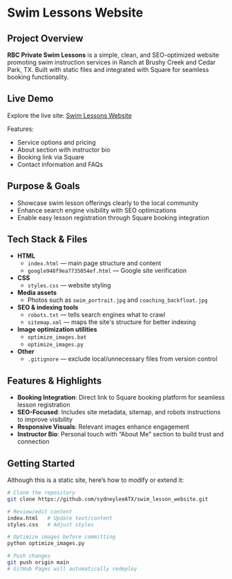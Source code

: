 # Swim Lessons Website

## Project Overview
**RBC Private Swim Lessons** is a simple, clean, and SEO-optimized website promoting swim instruction services in Ranch at Brushy Creek and Cedar Park, TX. Built with static files and integrated with Square for seamless booking functionality.

## Live Demo
Explore the live site: [Swim Lessons Website](https://sydneyleeatx.github.io/swim_lesson_website/)

Features:
- Service options and pricing
- About section with instructor bio
- Booking link via Square
- Contact information and FAQs

## Purpose & Goals
- Showcase swim lesson offerings clearly to the local community  
- Enhance search engine visibility with SEO optimizations  
- Enable easy lesson registration through Square booking integration  

## Tech Stack & Files
- **HTML**
  - `index.html` — main page structure and content  
  - `google948f9ea7735054ef.html` — Google site verification  
- **CSS**
  - `styles.css` — website styling  
- **Media assets**
  - Photos such as `swim_portrait.jpg` and `coaching_backfloat.jpg`  
- **SEO & indexing tools**
  - `robots.txt` — tells search engines what to crawl  
  - `sitemap.xml` — maps the site's structure for better indexing  
- **Image optimization utilities**
  - `optimize_images.bat`  
  - `optimize_images.py`  
- **Other**
  - `.gitignore` — exclude local/unnecessary files from version control  

## Features & Highlights
- **Booking Integration**: Direct link to Square booking platform for seamless lesson registration  
- **SEO-Focused**: Includes site metadata, sitemap, and robots instructions to improve visibility  
- **Responsive Visuals**: Relevant images enhance engagement  
- **Instructor Bio**: Personal touch with “About Me” section to build trust and connection  

## Getting Started
Although this is a static site, here’s how to modify or extend it:

```bash
# Clone the repository
git clone https://github.com/sydneyleeATX/swim_lesson_website.git

# Review/edit content
index.html   # Update text/content
styles.css   # Adjust styles

# Optimize images before committing
python optimize_images.py

# Push changes
git push origin main
# GitHub Pages will automatically redeploy
